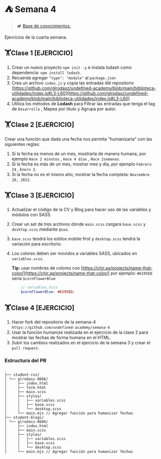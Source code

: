 # ⛺ Semana 4

> 🏕️ [Base de conocimientos.](https://undefinedshell.notion.site/Semana-4-30b7ce779d2d4ab1b9de5982fe199561)

Ejercicios de la cuarta semana.

## 🏋Clase 1 [EJERCICIO]

1. Crear un nuevo proyecto `npm init -y` e instala lodash como dependencia: `npm install lodash`.
2. Recuerda agregar `"type": "module"` al `package.json`
3. Crea un archivo `index.js` y copia las entradas del repositorio [https://github.com/glrodasz/undefined-academy/blob/main/biblioteca-utilidades/index.js#L3-L60](https://github.com/glrodasz/undefined-academy/blob/main/biblioteca-utilidades/index.js#L3-L60)
4. Utiliza los métodos de **Lodash** para Filtrar las entradas que tenga el tag de `Desarrollo` , Mapea por titulo y Agrupa por autor.

## 🏋Clase 2 [EJERCICIO]

Crear una función que dada una fecha nos permita "humanizarla" con las siguientes reglas:

1. Si la fecha es menos de un mes, mostrarla de manera humana, por ejemplo `Hace 2 minutos` , `Hace 4 días` , `Hace 2semanas`.
2. Si la fecha es más de un mes, mostrar mes y día, por ejemplo `Febrero 24` , `Enero 2`.
3. Si la fecha no es el mismo año, mostrar la fecha completa: `Noviembre 20, 2022`.

## 🏋Clase 3 [EJERCICIO]

1. Actualizar el código de la CV y Blog para hacer uso de las variables y módulos con SASS.
2. Crear un set de tres archivos dónde `main.scss` cargara `base.scss` y `desktop.scss` mediante `@use`.
3. `base.scss` tendrá los estilos mobile first y `desktop.scss` tendrá la variación para escritorio.
4. Los colores deben ser movidos a variables SASS, ubicados en `variables.scss`.

    **Tip:**  usar nombres de colores con [https://chir.ag/projects/name-that-color/](https://chir.ag/projects/name-that-color/) por ejemplo: `#6195ED` sería `$cornFlowerBlue`

    ```scss
        // variables.scss
        $cornFlowerBlue: #6195ED;
    ```

## 🏋Clase 4 [EJERCICIO]

1. Hacer fork del repositorio de la semana-4 `https://github.com/undefined-academy/semana-4`
2. Usar la función humanize realizada en el ejercicio de la clase 2 para mostrar las fechas de forma humana en el HTML.
3. Subir los cambios realizados en el ejercicio de la semana 3 y crear el `pull request`.

### Estructura del PR

```MarkdownC
.
├── student-cvs/
│ └── glrodasz-0666/
│     ├── index.html
│     ├── form.html
│     ├── main.scss
│     ├── styles/
│     │   ├── variables.scss
│     │   ├── base.scss
│     │   └── desktop.scss
│     └── main.mjs // Agregar función para humanizar fechas
├── student-blogs/
│ └── glrodasz-0666/
│     ├── index.html
│     ├── main.scss
│     ├── styles/
│     │   ├── variables.scss
│     │   ├── base.scss
│     │   └── desktop.scss
│     └── main.mjs // Agregar función para humanizar fechas
```